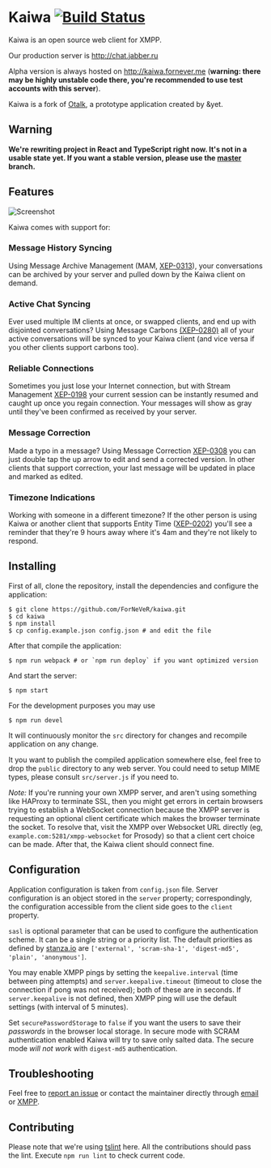 Kaiwa [![Build Status](https://travis-ci.org/ForNeVeR/kaiwa.svg?branch=develop)](https://travis-ci.org/ForNeVeR/kaiwa)
=====
Kaiwa is an open source web client for XMPP.  

Our production server is http://chat.jabber.ru

Alpha version is always hosted on http://kaiwa.fornever.me (**warning: there may
be highly unstable code there, you're recommended to use test accounts with this
server**).

Kaiwa is a fork of [Otalk][otalk], a prototype application created by &yet.

## Warning

**We're rewriting project in React and TypeScript right now. It's not in a
usable state yet. If you want a stable version, please use the [master][]
branch.**

## Features

![Screenshot](http://getkaiwa.com/assets/img/header.png)

Kaiwa comes with support for:

### Message History Syncing

Using Message Archive Management (MAM,
[XEP-0313](http://xmpp.org/extensions/xep-0313.html)), your conversations can be
archived by your server and pulled down by the Kaiwa client on demand.

### Active Chat Syncing

Ever used multiple IM clients at once, or swapped clients, and end up with
disjointed conversations? Using Message Carbons
[(XEP-0280)](http://xmpp.org/extensions/xep-0280.html) all of your active
conversations will be synced to your Kaiwa client (and vice versa if you other
clients support carbons too).

### Reliable Connections

Sometimes you just lose your Internet connection, but with Stream Management
[XEP-0198][xep-0198] your current session can be instantly resumed and caught up
once you regain connection. Your messages will show as gray until they've been
confirmed as received by your server.

### Message Correction

Made a typo in a message? Using Message Correction
[XEP-0308](http://xmpp.org/extensions/xep-0308.html) you can just double tap the
up arrow to edit and send a corrected version. In other clients that support
correction, your last message will be updated in place and marked as edited.

### Timezone Indications

Working with someone in a different timezone? If the other person is using Kaiwa
or another client that supports Entity Time
([XEP-0202](http://xmpp.org/extensions/xep-0202.html)) you'll see a reminder
that they're 9 hours away where it's 4am and they're not likely to respond.

## Installing

First of all, clone the repository, install the dependencies and configure the
application:

```console
$ git clone https://github.com/ForNeVeR/kaiwa.git
$ cd kaiwa
$ npm install
$ cp config.example.json config.json # and edit the file
```

After that compile the application:

```console
$ npm run webpack # or `npm run deploy` if you want optimized version
```

And start the server:

```console
$ npm start
```

For the development purposes you may use

```console
$ npm run devel
```

It will continuously monitor the `src` directory for changes and recompile
application on any change.

It you want to publish the compiled application somewhere else, feel free to
drop the `public` directory to any web server. You could need to setup MIME
types, please consult `src/server.js` if you need to.

*Note:* If you're running your own XMPP server, and aren't using something like
HAProxy to terminate SSL, then you might get errors in certain browsers trying
to establish a WebSocket connection because the XMPP server is requesting an
optional client certificate which makes the browser terminate the socket. To
resolve that, visit the XMPP over Websocket URL directly (eg,
`example.com:5281/xmpp-websocket` for Prosody) so that a client cert choice can
be made. After that, the Kaiwa client should connect fine.

## Configuration

Application configuration is taken from `config.json` file. Server configuration
is an object stored in the `server` property; correspondingly, the configuration
accessible from the client side goes to the `client` property.

`sasl` is optional parameter that can be used to configure the authentication
scheme. It can be a single string or a priority list. The default priorities as
defined by [stanza.io][] are `['external', 'scram-sha-1', 'digest-md5', 'plain',
'anonymous']`.

You may enable XMPP pings by setting the `keepalive.interval` (time between ping
attempts) and `server.keepalive.timeout` (timeout to close the connection if
pong was not received); both of these are in seconds. If `server.keepalive` is
not defined, then XMPP ping will use the default settings (with interval of 5
minutes).

Set `securePasswordStorage` to `false` if you want the users to save their
*passwords* in the browser local storage. In secure mode with SCRAM
authentication enabled Kaiwa will try to save only salted data. The secure mode
*will not work* with `digest-md5` authentication.

## Troubleshooting

Feel free to [report an issue][issues] or contact the maintainer directly
through [email][fornever-email] or [XMPP][fornever-xmpp].

## Contributing

Please note that we're using [tslint][] here. All the contributions should pass
the lint. Execute `npm run lint` to check current code.

[fornever-email]: mailto:friedrich@fornever.me
[fornever-xmpp]: xmpp:fornever@codingteam.org.ru
[issues]: https://github.com/ForNeVeR/kaiwa/issues
[master]: https://github.com/ForNeVeR/kaiwa/tree/master
[otalk]: https://github.com/otalk
[stanza.io]: https://github.com/otalk/stanza.io
[tslint]: https://palantir.github.io/tslint/
[xep-0198]: http://xmpp.org/extensions/xep-0198.html
